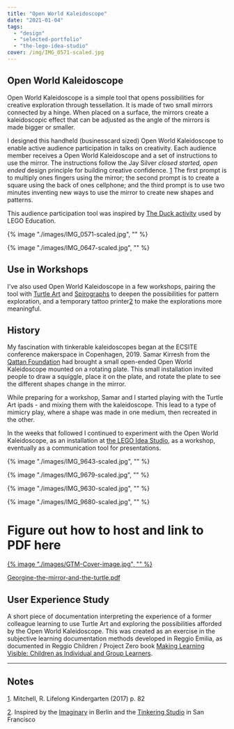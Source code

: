 ```yaml
---
title: "Open World Kaleidoscope"
date: "2021-01-04"
tags: 
  - "design"
  - "selected-portfolio"
  - "the-lego-idea-studio"
cover: /img/IMG_0571-scaled.jpg
---
```


<style>
  img {
    width: 400px;
    display: block;
    margin-left: auto;
    margin-right: auto; 
  }
</style>

## Open World Kaleidoscope

Open World Kaleidoscope is a simple tool that opens possibilities for creative exploration through tessellation. It is made of two small mirrors connected by a hinge. When placed on a surface, the mirrors create a kaleidoscopic effect that can be adjusted as the angle of the mirrors is made bigger or smaller.

I designed this handheld (businesscard sized) Open World Kaleidoscope to enable active audience participation in talks on creativity. Each audience member receives a Open World Kaleidoscope and a set of instructions to use the mirror. The instructions follow the Jay Silver _closed started, open ended_ design principle for building creative confidence. [1](https://liam.media/kaleido-mirrors/#1-foot) The first prompt is to multiply ones fingers using the mirror; the second prompt is to create a square using the back of ones cellphone; and the third prompt is to use two minutes inventing new ways to use the mirror to create new shapes and patterns.

This audience participation tool was inspired by [The Duck activity](http://www.legoengineering.com/build-a-duck/) used by LEGO Education.

{% image "./images/IMG_0571-scaled.jpg", "" %}

{% image "./images/IMG_0647-scaled.jpg", "" %}

## Use in Workshops

I've also used Open World Kaleidoscope in a few workshops, pairing the tool with [Turtle Art](https://www.playfulinvention.com/) and [Spirographs](https://en.wikipedia.org/wiki/Spirograph) to deepen the possibilities for pattern exploration, and a temporary tattoo printer[2](https://liam.media/kaleido-mirrors/#2-foot) to make the explorations more meaningful.

## History

My fascination with tinkerable kaleidoscopes began at the ECSITE conference makerspace in Copenhagen, 2019. Samar Kirresh from the [Qattan Foundation](http://qattanfoundation.org/en) had brought a small open-ended Open World Kaleidoscope mounted on a rotating plate. This small installation invited people to draw a squiggle, place it on the plate, and rotate the plate to see the different shapes change in the mirror.

While preparing for a workshop, Samar and I started playing with the Turtle Art ipads - and mixing them with the kaleidoscope. This lead to a type of mimicry play, where a shape was made in one medium, then recreated in the other.

In the weeks that followed I continued to experiment with the Open World Kaleidoscope, as an installation at [the LEGO Idea Studio](https://liam.media/projects/the-lego-idea-studio/), as a workshop, eventually as a communication tool for presentations.

{% image "./images/IMG_9643-scaled.jpg", "" %}

{% image "./images/IMG_9679-scaled.jpg", "" %}

{% image "./images/IMG_9630-scaled.jpg", "" %}

{% image "./images/IMG_9680-scaled.jpg", "" %}

# Figure out how to host and link to PDF here

<a href="/documents/Georgine-the-Turtle-and-the-Mirror.pdf"> {% image "./images/GTM-Cover-image.jpg", "" %} </a>

<a href="/documents/Georgine-the-Turtle-and-the-Mirror.pdf">Georgine-the-mirror-and-the-turtle.pdf</a>

## User Experience Study

A short piece of documentation interpreting the experience of a former colleague learning to use Turtle Art and exploring the possibilities afforded by the Open World Kaleidoscope. This was created as an exercise in the subjective learning documentation methods developed in Reggio Emilia, as documented in Reggio Children / Project Zero book [Making Learning Visible: Children as Individual and Group Learners](http://www.pz.harvard.edu/resources/making-learning-visible-children-as-individual-and-group-learners).

* * *

## Notes

[1](https://liam.media/kaleido-mirrors/#1-head). Mitchell, R. Lifelong Kindergarten (2017) p. 82

[2](https://liam.media/kaleido-mirrors/#2-head). Inspired by the [Imaginary](https://www.imaginary.org/) in Berlin and the [Tinkering Studio](https://www.exploratorium.edu/tinkering/) in San Francisco
